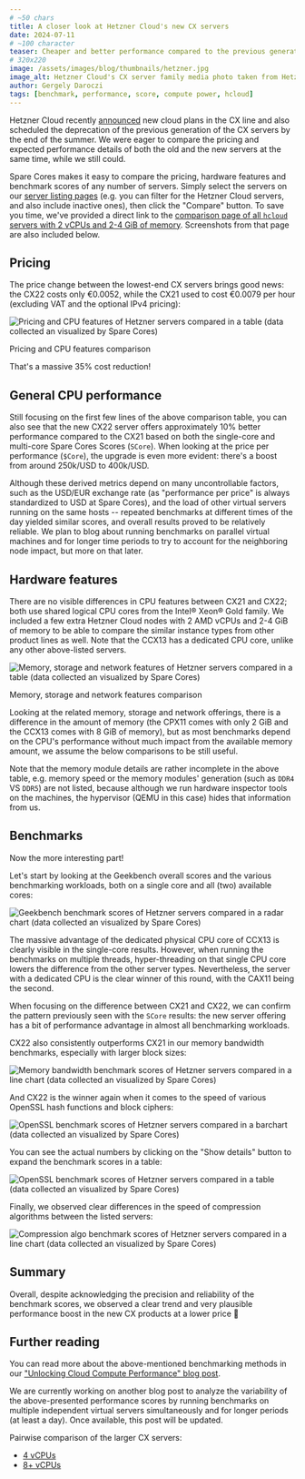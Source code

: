 ```yaml
---
# ~50 chars
title: A closer look at Hetzner Cloud's new CX servers
date: 2024-07-11
# ~100 character
teaser: Cheaper and better performance compared to the previous generation of shared Intel® Xeon® vCPU plans?
# 320x220
image: /assets/images/blog/thumbnails/hetzner.jpg
image_alt: Hetzner Cloud's CX server family media photo taken from Hetzner.com
author: Gergely Daroczi
tags: [benchmark, performance, score, compute power, hcloud]
---
```


Hetzner Cloud recently <a href="https://www.hetzner.com/news/new-cx-plans/" target="_blank" rel="noopener">announced</a>
new cloud plans in the CX line and also scheduled the deprecation
of the previous generation of the CX servers by the end of the summer.
We were eager to compare the pricing and expected performance details of
both the old and the new servers at the same time, while we still could.

Spare Cores makes it easy to compare the pricing, hardware features and
benchmark scores of any number of servers. Simply select the servers
on our <a href="/servers" target="_blank">server listing pages</a>
(e.g. you can filter for the Hetzner Cloud servers,
and also include  inactive ones), then click the "Compare" button.
To save you time, we've provided a direct link to the <a href="/compare?instances=W3sidmVuZG9yIjoiaGNsb3VkIiwic2VydmVyIjoiY3gyMSJ9LHsidmVuZG9yIjoiaGNsb3VkIiwic2VydmVyIjoiY3gyMiJ9LHsidmVuZG9yIjoiaGNsb3VkIiwic2VydmVyIjoiY3B4MTEifSx7InZlbmRvciI6ImhjbG91ZCIsInNlcnZlciI6ImNheDExIn0seyJ2ZW5kb3IiOiJoY2xvdWQiLCJzZXJ2ZXIiOiJjY3gxMyJ9XQ%3D%3D" target="_blank">comparison page of all `hcloud` servers with 2 vCPUs and 2-4 GiB of memory</a>.
Screenshots from that page are also included below.

## Pricing

The price change between the lowest-end CX servers brings good news:
the CX22 costs only €0.0052, while the CX21 used to cost €0.0079 per hour
(excluding VAT and the optional IPv4 pricing):

<div class="text-center m-2.5 mt-8 mb-6">
  <img class="zoomin w-full"
    title="Pricing and CPU features comparison"
    alt="Pricing and CPU features of Hetzner servers compared in a table (data collected an visualized by Spare Cores)"
    src="/assets/images/blog/hcloud-cx-cpu.webp"/>
  <p>Pricing and CPU features comparison</p>
</div>

That's a massive 35% cost reduction!

## General CPU performance

Still focusing on the first few lines of the above comparison table,
you can also see that the new CX22 server offers approximately 10% better
performance compared to the CX21 based on both the single-core and
multi-core Spare Cores Scores (`SCore`). When looking at the price
per performance (`$Core`), the upgrade is even more evident: there's a
boost from around 250k/USD to 400k/USD.

Although these derived metrics depend on many uncontrollable factors,
such as the USD/EUR exchange rate (as "performance per price" is always
standardized to USD at Spare Cores), and the load of other virtual
servers running on the same hosts -- repeated benchmarks at different
times of the day yielded similar scores, and overall results
proved to be relatively reliable. We plan to blog about running benchmarks
on parallel virtual machines and for longer time periods to try to account for the
neighboring node impact, but more on that later.

## Hardware features

There are no visible differences in CPU features between CX21 and CX22;
both use shared logical CPU cores from the Intel® Xeon® Gold family.
We included a few extra Hetzner Cloud nodes
with 2 AMD vCPUs and 2-4 GiB of memory to be able to compare the
similar instance types from other product lines as well. Note that
the CCX13 has a dedicated CPU core, unlike any other above-listed
servers.

<div class="text-center m-2.5 mt-8 mb-6">
  <img class="zoomin w-full"
    title="Memory, storage and network features comparison"
    alt="Memory, storage and network features of Hetzner servers compared in a table (data collected an visualized by Spare Cores)"
    src="/assets/images/blog/hcloud-cx-memory-storage.webp"/>
  <p>Memory, storage and network features comparison</p>
</div>

Looking at the related memory, storage and network offerings, there is
a difference in the amount of memory (the CPX11 comes with
only 2 GiB and the CCX13 comes with 8 GiB of memory), but as most
benchmarks depend on the CPU's performance without much impact from
the available memory amount, we assume the below comparisons to be still useful.

Note that the memory module details are rather incomplete in the above table,
e.g. memory speed or the memory modules' generation (such as `DDR4` VS `DDR5`)
are not listed, because although we run hardware inspector tools on the machines,
the hypervisor (QEMU in this case) hides that information from us.

## Benchmarks

Now the more interesting part!

Let's start by looking at the Geekbench overall scores and the various
benchmarking workloads, both on a single core and all (two) available cores:

<div class="text-center m-2.5 mt-8 mb-6">
  <img class="zoomin w-full"
    title="Geekbench benchmarks"
    alt="Geekbench benchmark scores of Hetzner servers compared in a radar chart (data collected an visualized by Spare Cores)"
    src="/assets/images/blog/hcloud-cx-geekbench.webp"/>
</div>

The massive advantage of the dedicated physical CPU core of CCX13 is
clearly visible in the single-core results. However, when running the benchmarks
on multiple threads, hyper-threading on that single CPU core lowers
the difference from the other server types. Nevertheless, the server with a
dedicated CPU is the clear winner of this round, with the CAX11 being the second.

When focusing on the difference between CX21 and CX22, we can confirm
the pattern previously seen with the `SCore` results: the new server offering
has a bit of performance advantage in almost all benchmarking workloads.

CX22 also consistently outperforms CX21 in our memory bandwidth benchmarks,
especially with larger block sizes:

<div class="text-center m-2.5 mt-8 mb-6">
  <img class="zoomin w-full"
    title="Memory bandwidth benchmarks"
    alt="Memory bandwidth benchmark scores of Hetzner servers compared in a line chart (data collected an visualized by Spare Cores)"
    src="/assets/images/blog/hcloud-cx-memory-bandwidth.webp"/>
</div>

And CX22 is the winner again when it comes to the speed of various
OpenSSL hash functions and block ciphers:

<div class="text-center m-2.5 mt-8 mb-6">
  <img class="zoomin w-full"
    title="OpenSSL benchmarks"
    alt="OpenSSL benchmark scores of Hetzner servers compared in a barchart (data collected an visualized by Spare Cores)"
    src="/assets/images/blog/hcloud-cx-openssl.webp"/>
</div>

You can see the actual numbers by clicking on the "Show details" button
to expand the benchmark scores in a table:

<div class="text-center m-2.5 mt-8 mb-6">
  <img class="zoomin w-full"
    title="OpenSSL benchmarks"
    alt="OpenSSL benchmark scores of Hetzner servers compared in a table (data collected an visualized by Spare Cores)"
    src="/assets/images/blog/hcloud-cx-openssl-table.webp"/>
</div>

Finally, we observed clear differences in the speed of
compression algorithms between the listed servers:

<div class="text-center m-2.5 mt-8 mb-6">
  <img class="zoomin w-full"
    title="Compression algo benchmarks"
    alt="Compression algo benchmark scores of Hetzner servers compared in a line chart (data collected an visualized by Spare Cores)"
    src="/assets/images/blog/hcloud-cx-compression.webp"/>
</div>

## Summary

Overall, despite acknowledging the precision and reliability of the
benchmark scores, we observed a clear trend and very plausible
performance boost in the new CX products at a lower price 🙌

## Further reading

You can read more about the above-mentioned benchmarking methods in our
<a href="/article/cloud-compute-performance-benchmarks" target="_blank">
"Unlocking Cloud Compute Performance" blog post</a>.

We are currently working on another blog post to analyze the
variability of the above-presented performance scores by running
benchmarks on multiple independent virtual servers simultaneously
and for longer periods (at least a day).
Once available, this post will be updated.

Pairwise comparison of the larger CX servers:

- <a href="/compare?instances=W3sidmVuZG9yIjoiaGNsb3VkIiwic2VydmVyIjoiY3gzMiJ9LHsidmVuZG9yIjoiaGNsb3VkIiwic2VydmVyIjoiY3g0MSJ9XQ%3D%3D" target="_blank">4 vCPUs</a>
- <a href="/compare?instances=W3sidmVuZG9yIjoiaGNsb3VkIiwic2VydmVyIjoiY3g0MiJ9LHsidmVuZG9yIjoiaGNsb3VkIiwic2VydmVyIjoiY3g1MSJ9LHsidmVuZG9yIjoiaGNsb3VkIiwic2VydmVyIjoiY3g1MiJ9XQ%3D%3D" target="_blank">8+ vCPUs</a>
